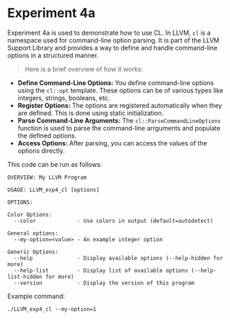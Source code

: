 # Experiment 4a

Experiment 4a is used to demonstrate how to use CL. In LLVM, `cl` is a namespace used for command-line option parsing. It is part of the LLVM Support Library and provides a way to define and handle command-line options in a structured manner.

> Here is a brief overview of how it works:

* **Define Command-Line Options:** You define command-line options using the `cl::opt` template. These options can be of various types like integers, strings, booleans, etc.
* **Register Options:** The options are registered automatically when they are defined. This is done using static initialization.
* **Parse Command-Line Arguments:** The `cl::ParseCommandLineOptions` function is used to parse the command-line arrguments and populate the defined options.
* **Access Options:** After parsing, you can access the values of the options directly.

This code can be run as follows:

```
OVERVIEW: My LLVM Program

USAGE: LLVM_exp4_cl [options]

OPTIONS:

Color Options:
  --color             - Use colors in output (default=autodetect)

General options:
  --my-option=<value> - An example integer option

Generic Options:
  --help              - Display available options (--help-hidden for more)
  --help-list         - Display list of available options (--help-list-hidden for more)
  --version           - Display the version of this program
```

Example command:

```
./LLVM_exp4_cl --my-option=1
```

